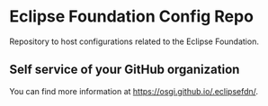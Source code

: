 # Eclipse Foundation Config Repo

Repository to host configurations related to the Eclipse Foundation.

## Self service of your GitHub organization

You can find more information at <https://osgi.github.io/.eclipsefdn/>.
